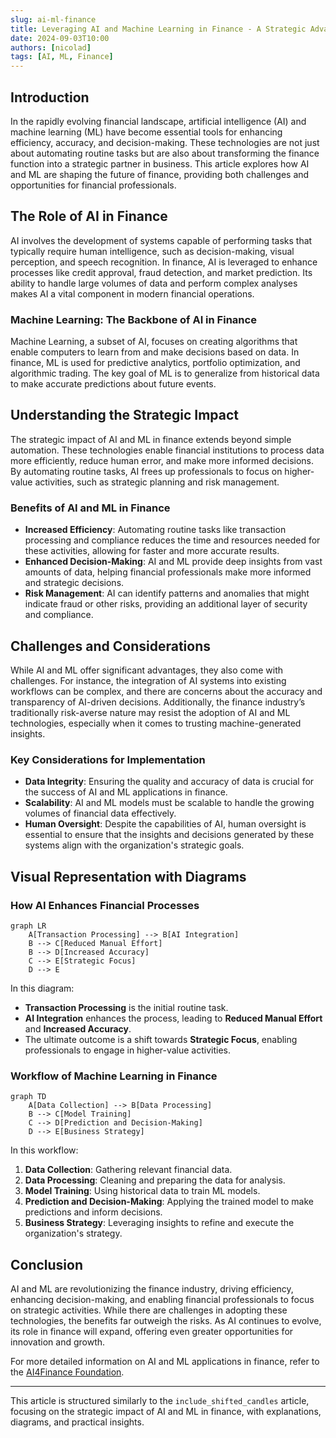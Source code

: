 ```yaml
---
slug: ai-ml-finance
title: Leveraging AI and Machine Learning in Finance - A Strategic Advantage
date: 2024-09-03T10:00
authors: [nicolad]
tags: [AI, ML, Finance]
---
```


## Introduction

In the rapidly evolving financial landscape, artificial intelligence (AI) and machine learning (ML) have become essential tools for enhancing efficiency, accuracy, and decision-making. These technologies are not just about automating routine tasks but are also about transforming the finance function into a strategic partner in business. This article explores how AI and ML are shaping the future of finance, providing both challenges and opportunities for financial professionals.

<!-- truncate -->

## The Role of AI in Finance

AI involves the development of systems capable of performing tasks that typically require human intelligence, such as decision-making, visual perception, and speech recognition. In finance, AI is leveraged to enhance processes like credit approval, fraud detection, and market prediction. Its ability to handle large volumes of data and perform complex analyses makes AI a vital component in modern financial operations.

### Machine Learning: The Backbone of AI in Finance

Machine Learning, a subset of AI, focuses on creating algorithms that enable computers to learn from and make decisions based on data. In finance, ML is used for predictive analytics, portfolio optimization, and algorithmic trading. The key goal of ML is to generalize from historical data to make accurate predictions about future events.

## Understanding the Strategic Impact

The strategic impact of AI and ML in finance extends beyond simple automation. These technologies enable financial institutions to process data more efficiently, reduce human error, and make more informed decisions. By automating routine tasks, AI frees up professionals to focus on higher-value activities, such as strategic planning and risk management.

### Benefits of AI and ML in Finance

- **Increased Efficiency**: Automating routine tasks like transaction processing and compliance reduces the time and resources needed for these activities, allowing for faster and more accurate results.
- **Enhanced Decision-Making**: AI and ML provide deep insights from vast amounts of data, helping financial professionals make more informed and strategic decisions.
- **Risk Management**: AI can identify patterns and anomalies that might indicate fraud or other risks, providing an additional layer of security and compliance.

## Challenges and Considerations

While AI and ML offer significant advantages, they also come with challenges. For instance, the integration of AI systems into existing workflows can be complex, and there are concerns about the accuracy and transparency of AI-driven decisions. Additionally, the finance industry’s traditionally risk-averse nature may resist the adoption of AI and ML technologies, especially when it comes to trusting machine-generated insights.

### Key Considerations for Implementation

- **Data Integrity**: Ensuring the quality and accuracy of data is crucial for the success of AI and ML applications in finance.
- **Scalability**: AI and ML models must be scalable to handle the growing volumes of financial data effectively.
- **Human Oversight**: Despite the capabilities of AI, human oversight is essential to ensure that the insights and decisions generated by these systems align with the organization's strategic goals.

## Visual Representation with Diagrams

### How AI Enhances Financial Processes

```mermaid
graph LR
    A[Transaction Processing] --> B[AI Integration]
    B --> C[Reduced Manual Effort]
    B --> D[Increased Accuracy]
    C --> E[Strategic Focus]
    D --> E
```

In this diagram:

- **Transaction Processing** is the initial routine task.
- **AI Integration** enhances the process, leading to **Reduced Manual Effort** and **Increased Accuracy**.
- The ultimate outcome is a shift towards **Strategic Focus**, enabling professionals to engage in higher-value activities.

### Workflow of Machine Learning in Finance

```mermaid
graph TD
    A[Data Collection] --> B[Data Processing]
    B --> C[Model Training]
    C --> D[Prediction and Decision-Making]
    D --> E[Business Strategy]
```

In this workflow:

1. **Data Collection**: Gathering relevant financial data.
2. **Data Processing**: Cleaning and preparing the data for analysis.
3. **Model Training**: Using historical data to train ML models.
4. **Prediction and Decision-Making**: Applying the trained model to make predictions and inform decisions.
5. **Business Strategy**: Leveraging insights to refine and execute the organization's strategy.

## Conclusion

AI and ML are revolutionizing the finance industry, driving efficiency, enhancing decision-making, and enabling financial professionals to focus on strategic activities. While there are challenges in adopting these technologies, the benefits far outweigh the risks. As AI continues to evolve, its role in finance will expand, offering even greater opportunities for innovation and growth.

For more detailed information on AI and ML applications in finance, refer to the [AI4Finance Foundation](https://ai4finance.org).

---

This article is structured similarly to the `include_shifted_candles` article, focusing on the strategic impact of AI and ML in finance, with explanations, diagrams, and practical insights.
